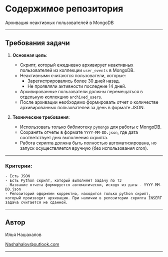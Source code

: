  
# Содержимое репозитория

Архивация неактивных пользователей в MongoDB

---

## Требования задачи

1. **Основная цель**:
   - Cкрипт, который ежедневно архивирует неактивных пользователей из коллекции `user_events` в MongoDB.
   - Неактивными считаются пользователи, которые:
     - Зарегистрировались более 30 дней назад.
     - Не проявляли активности последние 14 дней.
   - Архивированные пользователи должны перемещаться в отдельную коллекцию `archived_users`.
   - После архивации необходимо формировать отчет о количестве архивированных пользователей за день в формате JSON.

2. **Технические требования**:
   - Использовать только библиотеку `pymongo` для работы с MongoDB.
   - Сохранять отчеты в формате `YYYY-MM-DD.json`, где дата соответствует дню выполнения скрипта.
   - Работа скрипта должна быть полностью автоматизирована, но запуск осуществляется вручную (без использования cron).

---
### Критерии:

    - Есть JSON
    - Есть Python скрипт, который выполняет задачу по ТЗ
    - Название отчета формируется автоматически, исходя из даты - YYYY-MM-DD.json
    - Репозиторий оформлен корректно, находится только python скрипт, который производит архивацию. При наличии в репозитории скрипта INSERT задача считается не сданной.

---
## Автор

Илья Нашахалов 

Nashahalov@outlook.com

---
 
